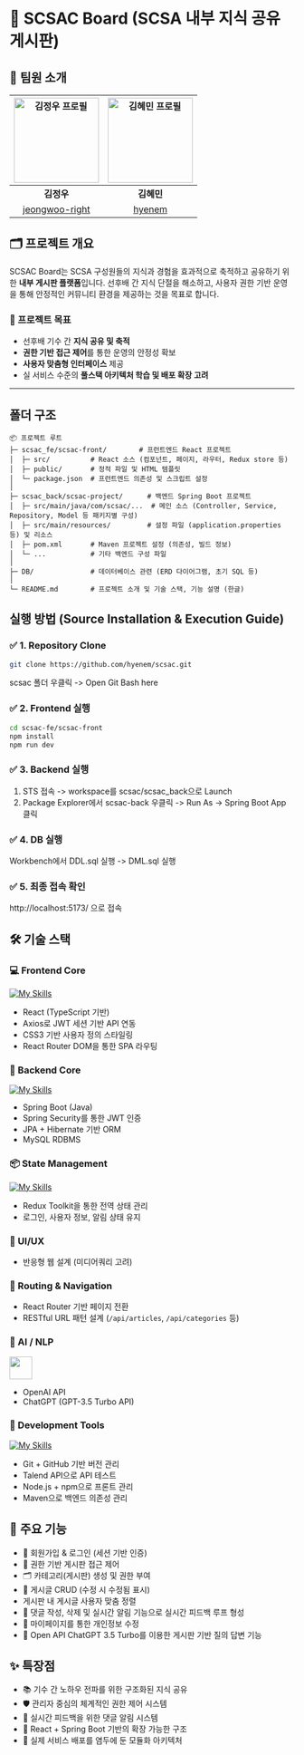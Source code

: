 # 🧠 SCSAC Board (SCSA 내부 지식 공유 게시판)

## 👥 팀원 소개

| <img alt="김정우 프로필" src="https://github.com/jeongwoo-right.png" width="150px"> | <img alt="김혜민 프로필" src="https://github.com/hyenem.png" width="150px"> |
| :----------------------------------------------------------------------------------: | :-------------------------------------------------------------------------: |
| **김정우**                                                                          | **김혜민**                                                                  |
| [jeongwoo-right](https://github.com/jeongwoo-right)                                | [hyenem](https://github.com/hyenem)                                         |

## 🗂️ 프로젝트 개요

SCSAC Board는 SCSA 구성원들의 지식과 경험을 효과적으로 축적하고 공유하기 위한 **내부 게시판 플랫폼**입니다. 선후배 간 지식 단절을 해소하고, 사용자 권한 기반 운영을 통해 안정적인 커뮤니티 환경을 제공하는 것을 목표로 합니다.

### 🎯 프로젝트 목표

- 선후배 기수 간 **지식 공유 및 축적**
- **권한 기반 접근 제어**를 통한 운영의 안정성 확보
- **사용자 맞춤형 인터페이스** 제공
- 실 서비스 수준의 **풀스택 아키텍처 학습 및 배포 확장 고려**

---

## 폴더 구조
```
📦 프로젝트 루트
├─ scsac_fe/scsac-front/        # 프런트엔드 React 프로젝트
│  ├─ src/          # React 소스 (컴포넌트, 페이지, 라우터, Redux store 등)
│  ├─ public/       # 정적 파일 및 HTML 템플릿
│  └─ package.json  # 프런트엔드 의존성 및 스크립트 설정
│
├─ scsac_back/scsac-project/      # 백엔드 Spring Boot 프로젝트
│  ├─ src/main/java/com/scsac/...  # 메인 소스 (Controller, Service, Repository, Model 등 패키지별 구성)
│  ├─ src/main/resources/         # 설정 파일 (application.properties 등) 및 리소스
│  ├─ pom.xml       # Maven 프로젝트 설정 (의존성, 빌드 정보)
│  └─ ...           # 기타 백엔드 구성 파일
│
├─ DB/              # 데이터베이스 관련 (ERD 다이어그램, 초기 SQL 등)
│
└─ README.md        # 프로젝트 소개 및 기술 스택, 기능 설명 (한글)
```

## 실행 방법 (Source Installation & Execution Guide)

### ✅ 1. Repository Clone
```bash
git clone https://github.com/hyenem/scsac.git
```
scsac 폴더 우클릭 -> Open Git Bash here

### ✅ 2. Frontend 실행
```bash
cd scsac-fe/scsac-front
npm install
npm run dev
```

### ✅ 3. Backend 실행
1. STS 접속 -> workspace를 scsac/scsac_back으로 Launch
2. Package Explorer에서 scsac-back 우클릭 -> Run As -> Spring Boot App 클릭

### ✅ 4. DB 실행
Workbench에서 DDL.sql 실행 -> DML.sql 실행

### ✅ 5. 최종 접속 확인
http://localhost:5173/ 으로 접속

## 🛠️ 기술 스택

### 💻 Frontend Core
[![My Skills](https://skillicons.dev/icons?i=react,ts,css)](https://skillicons.dev)

- React (TypeScript 기반)
- Axios로 JWT 세션 기반 API 연동
- CSS3 기반 사용자 정의 스타일링
- React Router DOM을 통한 SPA 라우팅

### 🧩 Backend Core
[![My Skills](https://skillicons.dev/icons?i=spring,java,mysql)](https://skillicons.dev)


- Spring Boot (Java)
- Spring Security를 통한 JWT 인증
- JPA + Hibernate 기반 ORM
- MySQL RDBMS

### 📦 State Management
[![My Skills](https://skillicons.dev/icons?i=redux)](https://skillicons.dev)

- Redux Toolkit을 통한 전역 상태 관리
- 로그인, 사용자 정보, 알림 상태 유지

### 🎨 UI/UX
- 반응형 웹 설계 (미디어쿼리 고려)

### 🚦 Routing & Navigation
- React Router 기반 페이지 전환
- RESTful URL 패턴 설계 (`/api/articles`, `/api/categories` 등)

### 🤖 AI / NLP
[<img src="https://upload.wikimedia.org/wikipedia/commons/0/04/ChatGPT_logo.svg" width="40px">](https://openai.com/)
- OpenAI API
- ChatGPT (GPT-3.5 Turbo API)


### 🧰 Development Tools
[![My Skills](https://skillicons.dev/icons?i=vscode,github,nodejs,maven)](https://skillicons.dev) 

- Git + GitHub 기반 버전 관리
- Talend API으로 API 테스트
- Node.js + npm으로 프론트 관리
- Maven으로 백엔드 의존성 관리


## 🌟 주요 기능

- 🔐 회원가입 & 로그인 (세션 기반 인증)
- 🧑 권한 기반 게시판 접근 제어
- 🗂️ 카테고리(게시판) 생성 및 권한 부여 
- 📝 게시글 CRUD (수정 시 수정됨 표시)
- 게시판 내 게시글 사용자 맞춤 정렬
- 💬 댓글 작성, 삭제 및 실시간 알림 기능으로 실시간 피드백 루프 형성
- 👤 마이페이지를 통한 개인정보 수정
- 🧠 Open API ChatGPT 3.5 Turbo를 이용한 게시판 기반 질의 답변 기능


## ✨ 특장점

- 📚 기수 간 노하우 전파를 위한 구조화된 지식 공유
- 🛡️ 관리자 중심의 체계적인 권한 제어 시스템
- 🔁 실시간 피드백을 위한 댓글 알림 시스템
- 🔧 React + Spring Boot 기반의 확장 가능한 구조
- 🚀 실제 서비스 배포를 염두에 둔 모듈화 아키텍처
